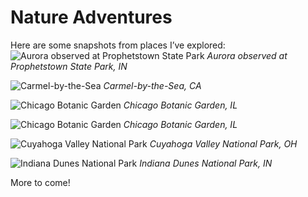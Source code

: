 # Nature Adventures

Here are some snapshots from places I’ve explored:
![Aurora observed at Prophetstown State Park](images/aroraatpark.jpeg)
*Aurora observed at Prophetstown State Park, IN*

![Carmel-by-the-Sea](/images/carmelatsea.JPEG)
*Carmel-by-the-Sea, CA*

![Chicago Botanic Garden](/images/chicagobotanic.JPEG)
*Chicago Botanic Garden, IL*

![Chicago Botanic Garden](/images/chicagobotanic2.JPEG)
*Chicago Botanic Garden, IL*

![Cuyahoga Valley National Park](/images/cuyahoga.JPEG)
*Cuyahoga Valley National Park, OH*

![Indiana Dunes National Park](/images/dunes.JPEG)
*Indiana Dunes National Park, IN*


More to come!
